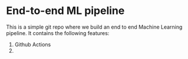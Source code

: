 # End-to-end ML pipeline
 
This is a simple git repo where we build an end to end Machine Learning pipeline.
It contains the following features:
1) Github Actions
2) 